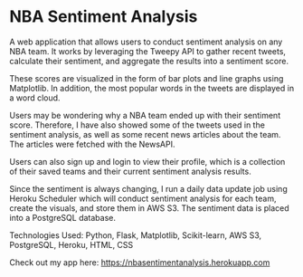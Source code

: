 # NBA Sentiment Analysis

A web application that allows users to conduct sentiment analysis on any NBA team. It works by leveraging the Tweepy API to gather recent tweets, calculate their sentiment, and aggregate the results into a sentiment score. 

These scores are visualized in the form of bar plots and line graphs using Matplotlib. In addition, the most popular words in the tweets are displayed in a word cloud.

Users may be wondering why a NBA team ended up with their sentiment score. Therefore, I have also showed some of the tweets used in the sentiment analysis, as well as some recent news articles about the team. The articles were fetched with the NewsAPI.

Users can also sign up and login to view their profile, which is a collection of their saved teams and their current sentiment analysis results.

Since the sentiment is always changing, I run a daily data update job using Heroku Scheduler which will conduct sentiment analysis for each team, create the visuals, and store them in AWS S3. The sentiment data is placed into a PostgreSQL database.

Technologies Used: Python, Flask, Matplotlib, Scikit-learn, AWS S3, PostgreSQL, Heroku, HTML, CSS

Check out my app here: https://nbasentimentanalysis.herokuapp.com